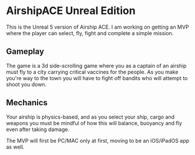 # AirshipACE Unreal Edition

This is the Unreal 5 version of Airship ACE. I am working on getting an MVP where the player can select, fly, fight and complete a simple mission.

## Gameplay
The game is a 3d side-scrolling game where you as a captain of an airship must fly to a city carrying critical vaccines for the people. As you make you're way to the town you will have to fight off bandits who will attempt to shoot you down.
## Mechanics
Your airship is physics-based, and as you select your ship, cargo and weapons you must be mindful of how this will balance, buoyancy and fly even after taking damage.

The MVP will first be PC/MAC only at first, moving to be an iOS/iPadOS app as well.
